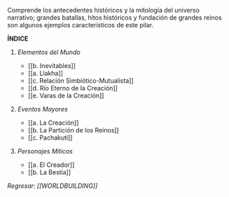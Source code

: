 Comprende los antecedentes históricos y la mitología del universo narrativo; grandes batallas, hitos históricos y fundación de grandes reinos son algunos ejemplos característicos de este pilar.

**ÍNDICE**
1. *Elementos del Mundo*
	- [[b. Inevitables]]
	- [[a. Llakha]]
	- [[c. Relación Simbiótico-Mutualista]]
	- [[d. Río Eterno de la Creación]]
	- [[e. Varas de la Creación]]
	
2. *Eventos Mayores*
	- [[a. La Creación]]
	- [[b. La Partición de los Reinos]]
	- [[c. Pachakuti]]
	
3. *Personajes Míticos*
	- [[a. El Creador]]
	- [[b. La Bestia]]

*Regresar: [[WORLDBUILDING]]*